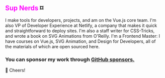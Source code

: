 ## <span style="color:magenta">Sup Nerds</span> ⌑

I make tools for developers, projects, and am on the Vue.js core team. I'm also VP of Developer Experience at Netlify, a company that makes it quick and straightforward to deploy sites. I'm also a staff writer for CSS-Tricks, and wrote a book on SVG Animations from O'Reilly. I'm a Frontend Master: I have courses on Vue.js, SVG Animation, and Design for Developers, all of the materials of which are open sourced here.

### You can sponsor my work through [GitHub sponsors.](https://github.com/sponsors/sdras)

🥂 Cheers!
